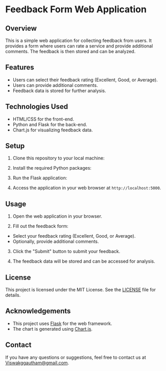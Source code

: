 # Feedback Form Web Application

## Overview

This is a simple web application for collecting feedback from users. It provides a form where users can rate a service and provide additional comments. The feedback is then stored and can be analyzed.

## Features

- Users can select their feedback rating (Excellent, Good, or Average).
- Users can provide additional comments.
- Feedback data is stored for further analysis.

## Technologies Used

- HTML/CSS for the front-end.
- Python and Flask for the back-end.
- Chart.js for visualizing feedback data.

## Setup

1. Clone this repository to your local machine:

2. Install the required Python packages:
   
3. Run the Flask application:

4. Access the application in your web browser at `http://localhost:5000`.

## Usage

1. Open the web application in your browser.

2. Fill out the feedback form:
- Select your feedback rating (Excellent, Good, or Average).
- Optionally, provide additional comments.

3. Click the "Submit" button to submit your feedback.

4. The feedback data will be stored and can be accessed for analysis.

## License

This project is licensed under the MIT License. See the [LICENSE](LICENSE) file for details.

## Acknowledgements

- This project uses [Flask](https://flask.palletsprojects.com/) for the web framework.
- The chart is generated using [Chart.js](https://www.chartjs.org/).

## Contact

If you have any questions or suggestions, feel free to contact us at Viswakggautham@gmail.com.
